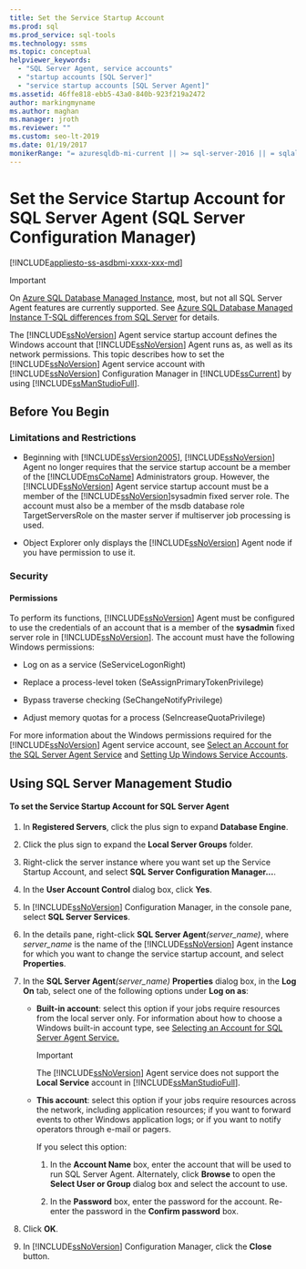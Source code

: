 ```yaml
---
title: Set the Service Startup Account
ms.prod: sql
ms.prod_service: sql-tools
ms.technology: ssms
ms.topic: conceptual
helpviewer_keywords: 
  - "SQL Server Agent, service accounts"
  - "startup accounts [SQL Server]"
  - "service startup accounts [SQL Server Agent]"
ms.assetid: 46ffe818-ebb5-43a0-840b-923f219a2472
author: markingmyname
ms.author: maghan
ms.manager: jroth
ms.reviewer: ""
ms.custom: seo-lt-2019
ms.date: 01/19/2017
monikerRange: "= azuresqldb-mi-current || >= sql-server-2016 || = sqlallproducts-allversions"
---
```


# Set the Service Startup Account for SQL Server Agent (SQL Server Configuration Manager)

[!INCLUDE[appliesto-ss-asdbmi-xxxx-xxx-md](../../includes/appliesto-ss-asdbmi-xxxx-xxx-md.md)]

> [!IMPORTANT]  
> On [Azure SQL Database Managed Instance](https://docs.microsoft.com/azure/sql-database/sql-database-managed-instance), most, but not all SQL Server Agent features are currently supported. See [Azure SQL Database Managed Instance T-SQL differences from SQL Server](https://docs.microsoft.com/azure/sql-database/sql-database-managed-instance-transact-sql-information#sql-server-agent) for details.

The [!INCLUDE[ssNoVersion](../../includes/ssnoversion-md.md)] Agent service startup account defines the Windows account that [!INCLUDE[ssNoVersion](../../includes/ssnoversion-md.md)] Agent runs as, as well as its network permissions. This topic describes how to set the [!INCLUDE[ssNoVersion](../../includes/ssnoversion-md.md)] Agent service account with [!INCLUDE[ssNoVersion](../../includes/ssnoversion-md.md)] Configuration Manager in [!INCLUDE[ssCurrent](../../includes/sscurrent-md.md)] by using [!INCLUDE[ssManStudioFull](../../includes/ssmanstudiofull-md.md)].  
  
## <a name="BeforeYouBegin"></a>Before You Begin  
  
### <a name="Restrictions"></a>Limitations and Restrictions  
  
-   Beginning with [!INCLUDE[ssVersion2005](../../includes/ssversion2005-md.md)], [!INCLUDE[ssNoVersion](../../includes/ssnoversion-md.md)] Agent no longer requires that the service startup account be a member of the [!INCLUDE[msCoName](../../includes/msconame_md.md)] Administrators group. However, the [!INCLUDE[ssNoVersion](../../includes/ssnoversion-md.md)] Agent service startup account must be a member of the [!INCLUDE[ssNoVersion](../../includes/ssnoversion-md.md)]sysadmin fixed server role. The account must also be a member of the msdb database role TargetServersRole on the master server if multiserver job processing is used.  
  
-   Object Explorer only displays the [!INCLUDE[ssNoVersion](../../includes/ssnoversion-md.md)] Agent node if you have permission to use it.  
  
### <a name="Security"></a>Security  
  
#### <a name="Permissions"></a>Permissions  
To perform its functions, [!INCLUDE[ssNoVersion](../../includes/ssnoversion-md.md)] Agent must be configured to use the credentials of an account that is a member of the **sysadmin** fixed server role in [!INCLUDE[ssNoVersion](../../includes/ssnoversion-md.md)]. The account must have the following Windows permissions:  
  
-   Log on as a service (SeServiceLogonRight)  
  
-   Replace a process-level token (SeAssignPrimaryTokenPrivilege)  
  
-   Bypass traverse checking (SeChangeNotifyPrivilege)  
  
-   Adjust memory quotas for a process (SeIncreaseQuotaPrivilege)  
  
For more information about the Windows permissions required for the [!INCLUDE[ssNoVersion](../../includes/ssnoversion-md.md)] Agent service account, see [Select an Account for the SQL Server Agent Service](../../ssms/agent/select-an-account-for-the-sql-server-agent-service.md) and [Setting Up Windows Service Accounts](../../database-engine/configure-windows/configure-windows-service-accounts-and-permissions.md).  
  
## <a name="SSMSProcedure"></a>Using SQL Server Management Studio  
  
#### To set the Service Startup Account for SQL Server Agent  
  
1.  In **Registered Servers**, click the plus sign to expand **Database Engine**.  
  
2.  Click the plus sign to expand the **Local Server Groups** folder.  
  
3.  Right-click the server instance where you want set up the Service Startup Account, and select **SQL Server Configuration Manager...**.  
  
4.  In the **User Account Control** dialog box, click **Yes**.  
  
5.  In [!INCLUDE[ssNoVersion](../../includes/ssnoversion-md.md)] Configuration Manager, in the console pane, select **SQL Server Services**.  
  
6.  In the details pane, right-click **SQL Server Agent**_(server\_name)_, where *server_name* is the name of the [!INCLUDE[ssNoVersion](../../includes/ssnoversion-md.md)] Agent instance for which you want to change the service startup account, and select **Properties**.  
  
7.  In the **SQL Server Agent**_(server\_name)_ **Properties** dialog box, in the **Log On** tab, select one of the following options under **Log on as**:  
  
    -   **Built-in account**: select this option if your jobs require resources from the local server only. For information about how to choose a Windows built-in account type, see [Selecting an Account for SQL Server Agent Service.](https://msdn.microsoft.com/library/ms191543.aspx)  
  
        > [!IMPORTANT]  
        > The [!INCLUDE[ssNoVersion](../../includes/ssnoversion-md.md)] Agent service does not support the **Local Service** account in [!INCLUDE[ssManStudioFull](../../includes/ssmanstudiofull-md.md)].  
  
    -   **This account**: select this option if your jobs require resources across the network, including application resources; if you want to forward events to other Windows application logs; or if you want to notify operators through e-mail or pagers.  
  
        If you select this option:  
  
        1.  In the **Account Name** box, enter the account that will be used to run SQL Server Agent. Alternately, click **Browse** to open the **Select User or Group** dialog box and select the account to use.  
  
        2.  In the **Password** box, enter the password for the account. Re-enter the password in the **Confirm password** box.  
  
8.  Click **OK**.  
  
9. In [!INCLUDE[ssNoVersion](../../includes/ssnoversion-md.md)] Configuration Manager, click the **Close** button.  
  
